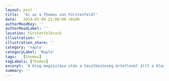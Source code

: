 ```yaml
---
layout: post
title:  'Ki az a Thomas von Fürstenfeld?'
date:   2019-03-08 22:00:00 +0100
authorMoodKey: ''
authorMoodLabel: ''
location: Fürstenfelbruck
illustration: ''
illustration_share: ''
category: 'naplo'
categoryLabel: 'Napló'
tags:   [thomas]
tagLabels: [Thomas]
excerpt: 'A blog megújulása után a tesztközönség értetlenül állt a blog címe előtt.'
summary: ''
---
```


